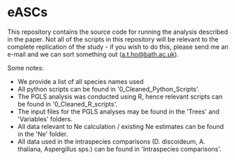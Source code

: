# eASCs

This repository contains the source code for running the analysis described in the paper. Not all of the scripts in this repository will be relevant to the complete replication of the study - if you wish to do this, please send me an e-mail and we can sort something out (a.t.ho@bath.ac.uk).

Some notes:

- We provide a list of all species names used 
- All python scripts can be found in '0_Cleaned_Python_Scripts'.
- The PGLS analysis was conducted using R, hence relevant scripts can be found in '0_Cleaned_R_scripts'.
- The input files for the PGLS analyses may be found in the 'Trees' and 'Variables' folders.
- All data relevant to Ne calculation / existing Ne estimates can be found in the 'Ne' folder.
- All data used in the intraspecies comparisons (D. discoideum, A. thaliana, Aspergillus sps.) can be found in 'Intraspecies comparisons'.
